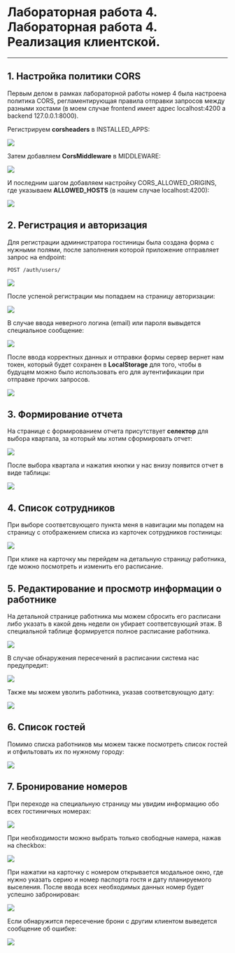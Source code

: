 # Лабораторная работа 4. Лабораторная работа 4. Реализация клиентской.

---

## 1. **Настройка политики CORS**

Первым делом в рамках лабораторной работы номер 4 была настроена политика CORS, регламентирующая
правила отправки запросов между разными хостами (в моем случае frontend имеет адрес localhost:4200 а backend 127.0.0.1:8000).

Регистрируем **corsheaders** в INSTALLED_APPS:

![](assets/lab4/install_corsheaders.png)

Затем добавляем **CorsMiddleware** в MIDDLEWARE:

![](assets/lab4/add_middleware.png)

И последним шагом добавляем настройку CORS_ALLOWED_ORIGINS, где указываем
**ALLOWED_HOSTS** (в нашем случае localhost:4200):

![](assets/lab4/add_allowed_hosts.png)

## 2. **Регистрация и авторизация**

Для регистрации администратора гостиницы была создана форма с нужными полями, после заполнения
которой приложение отправляет запрос на endpoint:

```curl
POST /auth/users/
```

![](assets/lab4/sign-up.png)

После успеной регистрации мы попадаем на страницу авторизации:

![](assets/lab4/sign-in.png)

В случае ввода неверного логина (email) или пароля вывыдется специальное сообщение:

![](assets/lab4/invalid_sign-in.png)

После ввода корректных данных и отправки формы сервер вернет нам токен, который будет сохранен в **LocalStorage** для того, чтобы в будущем можно было использовать его для аутентификации при отправке прочих запросов.

![](assets/lab4/localstorage.png)

## 3. **Формирование отчета**

На странице с формированием отчета присутствует **селектор** для выбора квартала, за который
мы хотим сформировать отчет:

![](assets/lab4/reports.png)

После выбора квартала и нажатия кнопки у нас внизу появится отчет в виде таблицы:

![](assets/lab4/created_report.png)

## 4. **Список сотрудников**

При выборе соответсвующего пункта меня в навигации мы попадем на
страницу с отображением списка из карточек сотрудников гостиницы:

![](assets/lab4/employees.png)

При клике на карточку мы перейдем на детальную страницу работника, где
можно посмотреть и изменить его расписание.

## 5. **Редактирование и просмотр информации о работнике**

На детальной странице работника мы можем сбросить его расписани либо
указать в какой день недели он убирает соответсвующий этаж. В специальной таблице формируется полное
расписание работника.

![](assets/lab4/schedule.png)

В случае обнаружения пересечений в расписании система нас предупредит:

![](assets/lab4/schedule_incorrect.png)

Также мы можем уволить работника, указав соответсвующую дату:

![](assets/lab4/dismissal_employee.png)

## 6. **Список гостей**

Помимо списка работников мы можем также посмотреть список гостей и отфильтовать их
по нужному городу:

![](assets/lab4/filter_guests.png)

## 7. **Бронирование номеров**

При переходе на специальную страницу мы увидим информацию обо всех
гостиничных номерах:

![](assets/lab4/rooms.png)

При необходимости можно выбрать только свободные намера, нажав на checkbox:

![](assets/lab4/available_rooms.png)

При нажатии на карточку с номером открывается модальное окно, где нужно
указать серию и номер паспорта гостя и дату планируемого выселения. После ввода
всех необходимых данных номер будет успешно забронирован:

![](assets/lab4/booking.png)

Если обнаружится пересечение брони с другим клиентом выведется сообщение об ошибке:

![](assets/lab4/booking_error.png)
